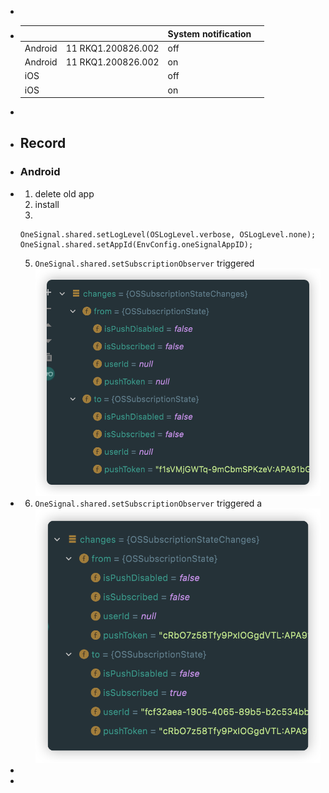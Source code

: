 -
- |||System notification||
  |--|--|--|--|
  |Android|11 RKQ1.200826.002|off||
  |Android|11 RKQ1.200826.002|on||
  |iOS||off||
  |iOS||on||
-
- ## Record
- ### Android
- 1. delete old app
  2. install
  3. 
  ```
  OneSignal.shared.setLogLevel(OSLogLevel.verbose, OSLogLevel.none);
  OneSignal.shared.setAppId(EnvConfig.oneSignalAppID);
  ```
  5. `OneSignal.shared.setSubscriptionObserver` triggered
  ![image.png](../assets/image_1660621311388_0.png)
- 6. `OneSignal.shared.setSubscriptionObserver` triggered a
  ![image.png](../assets/image_1660621536789_0.png)
-
-